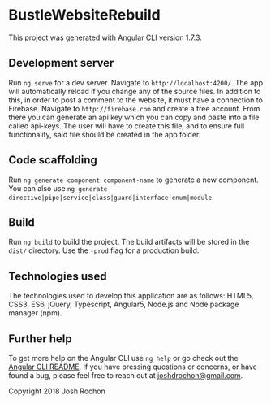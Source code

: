 # BustleWebsiteRebuild

This project was generated with [Angular CLI](https://github.com/angular/angular-cli) version 1.7.3.

## Development server

Run `ng serve` for a dev server. Navigate to `http://localhost:4200/`. The app will automatically reload if you change any of the source files. In addition to this, in order to post a comment to the website, it must have a connection to Firebase. Navigate to `http://firebase.com` and create a free account. From there you can generate an api key which you can copy and paste into a file called api-keys. The user will have to create this file, and to ensure full functionality, said file should be created in the app folder.

## Code scaffolding

Run `ng generate component component-name` to generate a new component. You can also use `ng generate directive|pipe|service|class|guard|interface|enum|module`.

## Build

Run `ng build` to build the project. The build artifacts will be stored in the `dist/` directory. Use the `-prod` flag for a production build.

## Technologies used

The technologies used to develop this application are as follows: HTML5, CSS3, ES6, jQuery, Typescript, Angular5, Node.js and Node package manager (npm).

## Further help

To get more help on the Angular CLI use `ng help` or go check out the [Angular CLI README](https://github.com/angular/angular-cli/blob/master/README.md). If you have pressing questions or concerns, or have found a bug, please feel free to reach out at joshdrochon@gmail.com.

Copyright 2018 Josh Rochon
